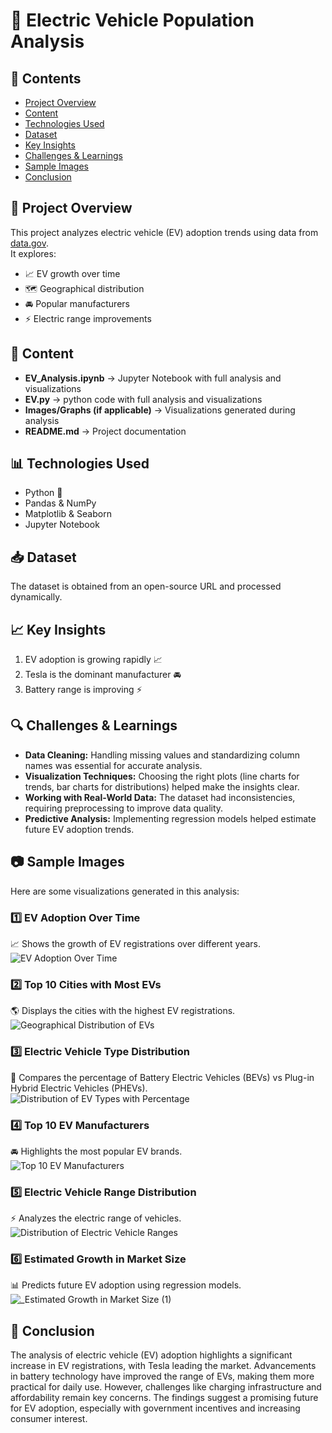 # 🚗 Electric Vehicle Population Analysis  

## 📌 Contents  
- [Project Overview](#-project-overview)  
- [Content](#-content)  
- [Technologies Used](#-technologies-used)  
- [Dataset](#-dataset)  
- [Key Insights](#-key-insights)  
- [Challenges & Learnings](#-challenges--learnings)  
- [Sample Images](#-sample-images)  
- [Conclusion](#-conclusion)  

## 📌 Project Overview  
This project analyzes electric vehicle (EV) adoption trends using data from [data.gov](https://www.data.gov/).  
It explores:  
- 📈 EV growth over time  
- 🗺️ Geographical distribution  
- 🚘 Popular manufacturers  
- ⚡ Electric range improvements  

## 📂 Content  
- **EV_Analysis.ipynb** → Jupyter Notebook with full analysis and visualizations  
- **EV.py** → python code with full analysis and visualizations
- **Images/Graphs (if applicable)** → Visualizations generated during analysis  
- **README.md** → Project documentation  

## 📊 Technologies Used  
- Python 🐍  
- Pandas & NumPy  
- Matplotlib & Seaborn  
- Jupyter Notebook  

## 📥 Dataset  
The dataset is obtained from an open-source URL and processed dynamically.  

## 📈 Key Insights  
1. EV adoption is growing rapidly 📈  
2. Tesla is the dominant manufacturer 🚘  
3. Battery range is improving ⚡  

## 🔍 Challenges & Learnings  
- **Data Cleaning:** Handling missing values and standardizing column names was essential for accurate analysis.  
- **Visualization Techniques:** Choosing the right plots (line charts for trends, bar charts for distributions) helped make the insights clear.  
- **Working with Real-World Data:** The dataset had inconsistencies, requiring preprocessing to improve data quality.  
- **Predictive Analysis:** Implementing regression models helped estimate future EV adoption trends.  

## 📷 Sample Images  
Here are some visualizations generated in this analysis:  

### **1️⃣ EV Adoption Over Time**  
📈 Shows the growth of EV registrations over different years.  
 ![EV Adoption Over Time](https://github.com/user-attachments/assets/6eccd290-eb29-490d-8253-2a2b36a55138)

### **2️⃣ Top 10 Cities with Most EVs**  
🌎 Displays the cities with the highest EV registrations.
![Geographical Distribution of EVs](https://github.com/user-attachments/assets/a3b37c71-f86f-4e57-9d2a-a871f778ca40)

### **3️⃣ Electric Vehicle Type Distribution**  
🔋 Compares the percentage of Battery Electric Vehicles (BEVs) vs Plug-in Hybrid Electric Vehicles (PHEVs).  
![Distribution of EV Types with Percentage](https://github.com/user-attachments/assets/64685210-d383-4410-9992-35574666221e)

### **4️⃣ Top 10 EV Manufacturers**  
🚘 Highlights the most popular EV brands.  
![Top 10 EV Manufacturers](https://github.com/user-attachments/assets/4c547149-8e9a-4e99-94e0-f2f12b84adcb)

### **5️⃣ Electric Vehicle Range Distribution**  
⚡ Analyzes the electric range of vehicles.  
![Distribution of Electric Vehicle Ranges](https://github.com/user-attachments/assets/1c117e78-1b64-4b7b-bdce-dfbe80a2d3ce)

### **6️⃣ Estimated Growth in Market Size**  
📊 Predicts future EV adoption using regression models.  
![_Estimated Growth in Market Size (1)](https://github.com/user-attachments/assets/fcfb5700-4559-47ac-9e1e-a7e7d62f1205)



## 📌 Conclusion  
The analysis of electric vehicle (EV) adoption highlights a significant increase in EV registrations, with Tesla leading the market. Advancements in battery technology have improved the range of EVs, making them more practical for daily use. However, challenges like charging infrastructure and affordability remain key concerns. The findings suggest a promising future for EV adoption, especially with government incentives and increasing consumer interest.  
